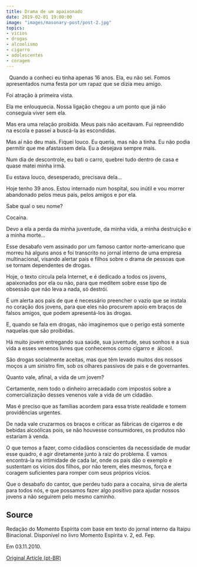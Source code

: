 ```yaml
---
title: Drama de um apaixonado
date: 2019-02-01 19:00:00
image: "images/masonary-post/post-2.jpg"
topics: 
- vicios
- drogas
- alcoolismo
- cigarro
- adolescentes
- coragem
---
```

 
Quando a conheci eu tinha apenas 16 anos. Ela, eu não sei. Fomos apresentados
numa festa por um rapaz que se dizia meu amigo.

Foi atração à primeira vista.

Ela me enlouquecia. Nossa ligação chegou a um ponto que já não conseguia viver
sem ela.

Mas era uma relação proibida. Meus pais não aceitavam. Fui repreendido
na escola e passei a buscá-la às escondidas.

Mas aí não deu mais. Fiquei louco. Eu queria, mas não a tinha. Eu não podia
permitir que me afastassem dela. Eu a desejava sempre mais.

Num dia de descontrole, eu bati o carro, quebrei tudo dentro de casa e quase
matei minha irmã.

Eu estava louco, desesperado, precisava dela...

Hoje tenho 39 anos. Estou internado num hospital, sou inútil e vou morrer
abandonado pelos meus pais, pelos amigos e por ela.

Sabe qual o seu nome?

Cocaína.

Devo a ela a perda da minha juventude, da minha vida, a minha destruição e a
minha morte...

Esse desabafo vem assinado por um famoso cantor norte-americano que morreu há
alguns anos e foi transcrito no jornal interno de uma empresa multinacional,
visando alertar pais e filhos sobre o drama de pessoas que se tornam
dependentes de drogas.

Hoje, o texto circula pela Internet, e é dedicado a todos os jovens,
apaixonados por ela ou não, para que meditem sobre esse tipo de obsessão que
não leva a nada, só destrói.

É um alerta aos pais de que é necessário preencher o vazio que se instala no
coração dos jovens, para que eles não procurem apoio em braços de falsos
amigos, que podem apresentá-los às drogas.

E, quando se fala em drogas, não imaginemos que o perigo está somente naquelas
que são proibidas.

Há muito jovem entregando sua saúde, sua juventude, seus sonhos e a sua vida a
esses venenos livres que conhecemos como cigarro e  álcool.

São drogas socialmente aceitas, mas que têm levado muitos dos nossos moços a um
sinistro fim, sob os olhares passivos de pais e de governantes.

Quanto vale, afinal, a vida de um jovem?

Certamente, nem todo o dinheiro arrecadado com impostos sobre a comercialização
desses venenos vale a vida de um cidadão.

Mas é preciso que as famílias acordem para essa triste realidade e tomem
providências urgentes.

De nada vale cruzarmos os braços e criticar as fábricas de cigarros e de
bebidas alcoólicas pois, se não houvesse consumidores, os produtos não estariam
à venda.

O que temos a fazer, como cidadãos conscientes da necessidade de mudar esse
quadro, é agir diretamente junto à raiz do problema. E vamos encontrá-la na
intimidade de cada lar, onde os pais dão o exemplo e sustentam os vícios dos
filhos, por não terem, eles mesmos, força e coragem suficientes para romper com
seus próprios vícios.

Que o desabafo do cantor, que perdeu tudo para a cocaína, sirva de alerta para
todos nós, e que possamos fazer algo positivo para ajudar nossos jovens a não
seguirem pelo mesmo caminho.
 

## Source
Redação do Momento Espírita com base em texto do jornal interno da Itaipu
Binacional.
Disponível no livro Momento Espírita v. 2, ed. Fep.

Em 03.11.2010.


[Original Article (pt-BR)](http://momento.com.br/pt/ler_texto.php?id=201)
